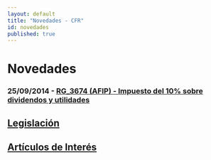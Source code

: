 ```yaml
---
layout: default
title: "Novedades - CFR"
id: novedades
published: true
---
```


# Novedades

### 25/09/2014 - [RG_3674 (AFIP) - Impuesto del 10% sobre dividendos y utilidades](/novedades/2014-09-25-RG3674-afip-impuesto-dividendos-y-utilidades/)

## [Legislación](/novedades/legislacion/)

## [Artículos de Interés](/novedades/articulos-de-interes/)
